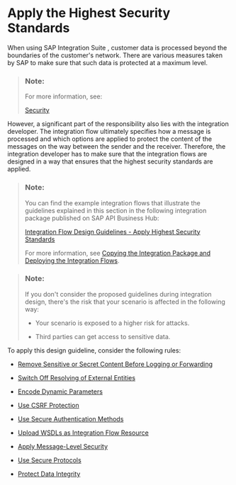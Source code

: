 <!-- loio201fd43d4dab4bce9144ebfd9cdfbb20 -->

# Apply the Highest Security Standards

When using SAP Integration Suite , customer data is processed beyond the boundaries of the customer's network. There are various measures taken by SAP to make sure that such data is protected at a maximum level.

> ### Note:  
> For more information, see:
> 
> [Security](../60-Security/security-a58b240.md)

However, a significant part of the responsibility also lies with the integration developer. The integration flow ultimately specifies how a message is processed and which options are applied to protect the content of the messages on the way between the sender and the receiver. Therefore, the integration developer has to make sure that the integration flows are designed in a way that ensures that the highest security standards are applied.

> ### Note:  
> You can find the example integration flows that illustrate the guidelines explained in this section in the following integration package published on SAP API Business Hub:
> 
> [Integration Flow Design Guidelines - Apply Highest Security Standards](https://api.sap.com/package/DesignGuidelinesApplySecurity?section=Overview) 
> 
> For more information, see [Copying the Integration Package and Deploying the Integration Flows](copying-the-integration-package-and-deploying-the-integration-flows-2cb1d31.md).

> ### Note:  
> If you don't consider the proposed guidelines during integration design, there's the risk that your scenario is affected in the following way:
> 
> -   Your scenario is exposed to a higher risk for attacks.
> 
> -   Third parties can get access to sensitive data.

To apply this design guideline, consider the following rules:

-   [Remove Sensitive or Secret Content Before Logging or Forwarding](remove-sensitive-or-secret-content-before-logging-or-forwarding-4686862.md)

-   [Switch Off Resolving of External Entities](switch-off-resolving-of-external-entities-a990e2c.md)

-   [Encode Dynamic Parameters](encode-dynamic-parameters-d278350.md)

-   [Use CSRF Protection](use-csrf-protection-a0765d5.md)

-   [Use Secure Authentication Methods](use-secure-authentication-methods-3d46d45.md)

-   [Upload WSDLs as Integration Flow Resource](upload-wsdls-as-integration-flow-resource-9c22b39.md)

-   [Apply Message-Level Security](apply-message-level-security-9036c0c.md)

-   [Use Secure Protocols](use-secure-protocols-c9b8cae.md)

-   [Protect Data Integrity](protect-data-integrity-e0ef25c.md)


